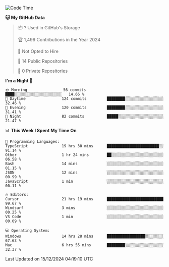 <!--START_SECTION:waka-->
![Code Time](http://img.shields.io/badge/Code%20Time-6%2C437%20hrs%2033%20mins-blue)

**🐱 My GitHub Data** 

> 📦 ? Used in GitHub's Storage 
 > 
> 🏆 1,499 Contributions in the Year 2024
 > 
> 🚫 Not Opted to Hire
 > 
> 📜 14 Public Repositories 
 > 
> 🔑 0 Private Repositories 
 > 
**I'm a Night 🦉** 

```text
🌞 Morning                56 commits          ████░░░░░░░░░░░░░░░░░░░░░   14.66 % 
🌆 Daytime                124 commits         ████████░░░░░░░░░░░░░░░░░   32.46 % 
🌃 Evening                120 commits         ████████░░░░░░░░░░░░░░░░░   31.41 % 
🌙 Night                  82 commits          █████░░░░░░░░░░░░░░░░░░░░   21.47 % 
```


📊 **This Week I Spent My Time On** 

```text
💬 Programming Languages: 
TypeScript               19 hrs 30 mins      ███████████████████████░░   91.14 % 
Other                    1 hr 24 mins        ██░░░░░░░░░░░░░░░░░░░░░░░   06.58 % 
Bash                     14 mins             ░░░░░░░░░░░░░░░░░░░░░░░░░   01.15 % 
JSON                     12 mins             ░░░░░░░░░░░░░░░░░░░░░░░░░   00.99 % 
JavaScript               1 min               ░░░░░░░░░░░░░░░░░░░░░░░░░   00.11 % 

🔥 Editors: 
Cursor                   21 hrs 19 mins      █████████████████████████   99.67 % 
Windsurf                 3 mins              ░░░░░░░░░░░░░░░░░░░░░░░░░   00.25 % 
VS Code                  1 min               ░░░░░░░░░░░░░░░░░░░░░░░░░   00.09 % 

💻 Operating System: 
Windows                  14 hrs 28 mins      █████████████████░░░░░░░░   67.63 % 
Mac                      6 hrs 55 mins       ████████░░░░░░░░░░░░░░░░░   32.37 % 
```


 Last Updated on 15/12/2024 04:19:10 UTC
<!--END_SECTION:waka-->


